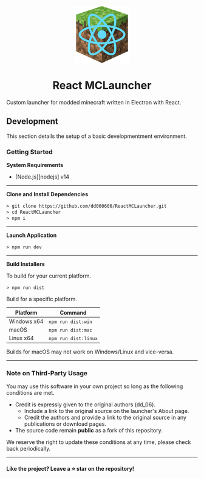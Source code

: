 <p align="center"><img src="./public/assets/images/logo.png" width="150px" height="150px" alt="logo"></p>

<h1 align="center">React MCLauncher</h1>

Custom launcher for modded minecraft written in Electron with React.

## Development

This section details the setup of a basic developmentment environment.

### Getting Started

**System Requirements**

- [Node.js][nodejs] v14

---

**Clone and Install Dependencies**

```console
> git clone https://github.com/dd060606/ReactMCLauncher.git
> cd ReactMCLauncher
> npm i
```

---

**Launch Application**

```console
> npm run dev
```

---

**Build Installers**

To build for your current platform.

```console
> npm run dist
```

Build for a specific platform.

| Platform    | Command              |
| ----------- | -------------------- |
| Windows x64 | `npm run dist:win`   |
| macOS       | `npm run dist:mac`   |
| Linux x64   | `npm run dist:linux` |

Builds for macOS may not work on Windows/Linux and vice-versa.

---

### Note on Third-Party Usage

You may use this software in your own project so long as the following conditions are met.

- Credit is expressly given to the original authors (dd_06).
  - Include a link to the original source on the launcher's About page.
  - Credit the authors and provide a link to the original source in any publications or download pages.
- The source code remain **public** as a fork of this repository.

We reserve the right to update these conditions at any time, please check back periodically.

---

#### Like the project? Leave a ⭐ star on the repository!
